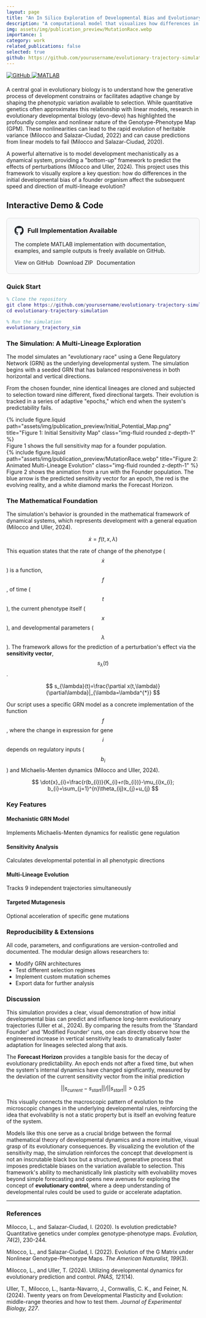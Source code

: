 ```yaml
---
layout: page
title: "An In Silico Exploration of Developmental Bias and Evolutionary Trajectories"
description: "A computational model that visualizes how differences in a founder genotype's developmental bias affect the speed and direction of multiple, independent evolutionary trajectories."
img: assets/img/publication_preview/MutationRace.webp
importance: 1
category: work
related_publications: false
selected: true
github: https://github.com/yourusername/evolutionary-trajectory-simulation
---
```


<div class="badges" style="margin-bottom: 20px;">
    <a href="https://github.com/o-yuksel/evolutionary-trajectory-simulation">
        <img src="https://img.shields.io/badge/GitHub-Code-blue?style=flat-square&logo=github" alt="GitHub">
    </a>
    <a href="https://github.com/o-yuksel/evolutionary-trajectory-simulation">
        <img src="https://img.shields.io/badge/MATLAB-R2019b+-orange?style=flat-square&logo=mathworks" alt="MATLAB">
    </a>
</div>

A central goal in evolutionary biology is to understand how the generative process of development constrains or facilitates adaptive change by shaping the phenotypic variation available to selection. While quantitative genetics often approximates this relationship with linear models, research in evolutionary developmental biology (evo-devo) has highlighted the profoundly complex and nonlinear nature of the Genotype-Phenotype Map (GPM). These nonlinearities can lead to the rapid evolution of heritable variance (Milocco and Salazar-Ciudad, 2022) and can cause predictions from linear models to fail (Milocco and Salazar-Ciudad, 2020).

A powerful alternative is to model development mechanistically as a dynamical system, providing a "bottom-up" framework to predict the effects of perturbations (Milocco and Uller, 2024). This project uses this framework to visually explore a key question: how do differences in the initial developmental bias of a founder organism affect the subsequent speed and direction of multi-lineage evolution?

## Interactive Demo & Code

<div class="repo-card" style="border: 1px solid #ddd; border-radius: 8px; padding: 20px; margin: 20px 0; background: #f8f9fa;">
    <div style="display: flex; align-items: center; margin-bottom: 15px;">
        <svg height="24" width="24" viewBox="0 0 16 16" style="margin-right: 10px;">
            <path fill="#24292e" d="M8 0C3.58 0 0 3.58 0 8c0 3.54 2.29 6.53 5.47 7.59.4.07.55-.17.55-.38 0-.19-.01-.82-.01-1.49-2.01.37-2.53-.49-2.69-.94-.09-.23-.48-.94-.82-1.13-.28-.15-.68-.52-.01-.53.63-.01 1.08.58 1.23.82.72 1.21 1.87.87 2.33.66.07-.52.28-.87.51-1.07-1.78-.2-3.64-.89-3.64-3.95 0-.87.31-1.59.82-2.15-.08-.2-.36-1.02.08-2.12 0 0 .67-.21 2.2.82.64-.18 1.32-.27 2-.27.68 0 1.36.09 2 .27 1.53-1.04 2.2-.82 2.2-.82.44 1.1.16 1.92.08 2.12.51.56.82 1.27.82 2.15 0 3.07-1.87 3.75-3.65 3.95.29.25.54.73.54 1.48 0 1.07-.01 1.93-.01 2.2 0 .21.15.46.55.38A8.013 8.013 0 0016 8c0-4.42-3.58-8-8-8z"></path>
        </svg>
        <h3 style="margin: 0;">Full Implementation Available</h3>
    </div>
    <p>The complete MATLAB implementation with documentation, examples, and sample outputs is freely available on GitHub.</p>
    <div style="display: flex; gap: 10px; flex-wrap: wrap;">
        <a href="https://github.com/o-yuksel/evolutionary-trajectory-simulation" class="btn btn-primary" style="text-decoration: none;">
            <i class="fab fa-github"></i> View on GitHub
        </a>
        <a href="https://github.com/o-yuksel/evolutionary-trajectory-simulation/archive/refs/heads/main.zip" class="btn btn-secondary" style="text-decoration: none;">
            <i class="fas fa-download"></i> Download ZIP
        </a>
        <a href="https://github.com/o-yuksel/evolutionary-trajectory-simulation/blob/main/docs/usage_guide.md" class="btn btn-info" style="text-decoration: none;">
            <i class="fas fa-book"></i> Documentation
        </a>
    </div>
</div>

### Quick Start

```matlab
% Clone the repository
git clone https://github.com/yourusername/evolutionary-trajectory-simulation.git
cd evolutionary-trajectory-simulation

% Run the simulation
evolutionary_trajectory_sim
```

### The Simulation: A Multi-Lineage Exploration

The model simulates an "evolutionary race" using a Gene Regulatory Network (GRN) as the underlying developmental system. The simulation begins with a seeded GRN that has balanced responsiveness in both horizontal and vertical directions.

From the chosen founder, nine identical lineages are cloned and subjected to selection toward nine different, fixed directional targets. Their evolution is tracked in a series of adaptive "epochs," which end when the system's predictability fails.

<div class="row justify-content-center">
    <div class="col-sm-6 mt-3 mt-md-0">
        {% include figure.liquid path="assets/img/publication_preview/Initial_Potential_Map.png" title="Figure 1: Initial Sensitivity Map" class="img-fluid rounded z-depth-1" %}
    </div>
</div>
<div class="caption">
Figure 1 shows the full sensitivity map for a founder population.
</div>

<div class="row">
    <div class="col-sm mt-3 mt-md-0">
        {% include figure.liquid path="assets/img/publication_preview/MutationRace.webp" title="Figure 2: Animated Multi-Lineage Evolution" class="img-fluid rounded z-depth-1" %}
    </div>
</div>
<div class="caption">
Figure 2 shows the animation from a run with the Founder population. The blue arrow is the predicted sensitivity vector for an epoch, the red is the evolving reality, and a white diamond marks the Forecast Horizon.
</div>

### The Mathematical Foundation

The simulation's behavior is grounded in the mathematical framework of dynamical systems, which represents development with a general equation (Milocco and Uller, 2024).

$$
\dot{x}=f(t,x,\lambda)
$$

This equation states that the rate of change of the phenotype ($$\dot{x}$$) is a function, $$f$$, of time ($$t$$), the current phenotype itself ($$x$$), and developmental parameters ($$\lambda$$). The framework allows for the prediction of a perturbation's effect via the **sensitivity vector**, $$s_{\lambda}(t)$$.

$$
s_{\lambda}(t)=\frac{\partial x(t,\lambda)}{\partial\lambda}|_{\lambda=\lambda^{*}}
$$

Our script uses a specific GRN model as a concrete implementation of the function $$f$$, where the change in expression for gene $$i$$ depends on regulatory inputs ($$b_i$$) and Michaelis-Menten dynamics (Milocco and Uller, 2024).

$$
\dot{x}_{i}=\frac{r(b_{i})}{K_{i}+r(b_{i})}-\mu_{i}x_{i}; b_{i}=\sum_{j=1}^{n}\theta_{ij}x_{j}+u_{j}
$$

### Key Features

<div class="row">
    <div class="col-md-6">
        <h4><i class="fas fa-network-wired"></i> Mechanistic GRN Model</h4>
        <p>Implements Michaelis-Menten dynamics for realistic gene regulation</p>
    </div>
    <div class="col-md-6">
        <h4><i class="fas fa-compass"></i> Sensitivity Analysis</h4>
        <p>Calculates developmental potential in all phenotypic directions</p>
    </div>
</div>

<div class="row">
    <div class="col-md-6">
        <h4><i class="fas fa-code-branch"></i> Multi-Lineage Evolution</h4>
        <p>Tracks 9 independent trajectories simultaneously</p>
    </div>
    <div class="col-md-6">
        <h4><i class="fas fa-dna"></i> Targeted Mutagenesis</h4>
        <p>Optional acceleration of specific gene mutations</p>
    </div>
</div>

### Reproducibility & Extensions

All code, parameters, and configurations are version-controlled and documented. The modular design allows researchers to:

- Modify GRN architectures
- Test different selection regimes
- Implement custom mutation schemes
- Export data for further analysis

### Discussion

This simulation provides a clear, visual demonstration of how initial developmental bias can predict and influence long-term evolutionary trajectories (Uller et al., 2024). By comparing the results from the 'Standard Founder' and 'Modified Founder' runs, one can directly observe how the engineered increase in vertical sensitivity leads to dramatically faster adaptation for lineages selected along that axis.

The **Forecast Horizon** provides a tangible basis for the decay of evolutionary predictability. An epoch ends not after a fixed time, but when the system's internal dynamics have changed significantly, measured by the deviation of the current sensitivity vector from the initial prediction

$$
||s_{current} - s_{start}|| / ||s_{start}|| > 0.25
$$

This visually connects the macroscopic pattern of evolution to the microscopic changes in the underlying developmental rules, reinforcing the idea that evolvability is not a static property but is itself an evolving feature of the system.

Models like this one serve as a crucial bridge between the formal mathematical theory of developmental dynamics and a more intuitive, visual grasp of its evolutionary consequences. By visualizing the evolution of the sensitivity map, the simulation reinforces the concept that development is not an inscrutable black box but a structured, generative process that imposes predictable biases on the variation available to selection. This framework's ability to mechanistically link plasticity with evolvability moves beyond simple forecasting and opens new avenues for exploring the concept of **evolutionary control**, where a deep understanding of developmental rules could be used to guide or accelerate adaptation.

---


### References

Milocco, L., and Salazar-Ciudad, I. (2020). Is evolution predictable? Quantitative genetics under complex genotype-phenotype maps. *Evolution, 74*(2), 230-244.

Milocco, L., and Salazar-Ciudad, I. (2022). Evolution of the G Matrix under Nonlinear Genotype-Phenotype Maps. *The American Naturalist, 199*(3).

Milocco, L., and Uller, T. (2024). Utilizing developmental dynamics for evolutionary prediction and control. *PNAS, 121*(14).

Uller, T., Milocco, L., Isanta-Navarro, J., Cornwallis, C. K., and Feiner, N. (2024). Twenty years on from Developmental Plasticity and Evolution: middle-range theories and how to test them. *Journal of Experimental Biology, 227*.
